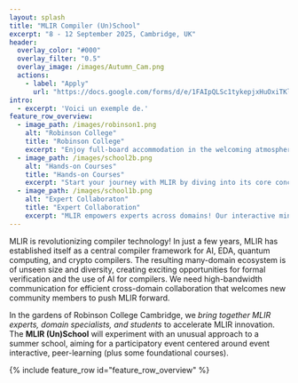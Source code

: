 ```yaml
---
layout: splash
title: "MLIR Compiler (Un)School"
excerpt: "8 - 12 September 2025, Cambridge, UK"
header:
  overlay_color: "#000"
  overlay_filter: "0.5"
  overlay_image: /images/Autumn_Cam.png
  actions:
    - label: "Apply"
      url: "https://docs.google.com/forms/d/e/1FAIpQLSc1tykepjxHuOxiTKlx60e-mejKZABNipmEtSix5AjtNWosJA/viewform"
intro:
  - excerpt: 'Voici un exemple de.'
feature_row_overview:
  - image_path: /images/robinson1.png
    alt: "Robinson College"
    title: "Robinson College"
    excerpt: "Enjoy full-board accommodation in the welcoming atmosphere of Robinson College—ideally located between the historic city center and the Computer Science Department. Its stunning gardens, peaceful setting and fully-equiped conference building, offer a place **perfect to focus, connect, and learn**."
  - image_path: /images/school2b.png
    alt: "Hands-on Courses"
    title: "Hands-on Courses"
    excerpt: "Start your journey with MLIR by diving into its core concepts and infrastructure. Our course will guide you through the fundamentals of SSA, operator lowering, and dialect definition. By the end, these essential building blocks will no longer be mysteries. Instead, you will **design MLIR compilers with confidence**."
  - image_path: /images/school1b.png
    alt: "Expert Collaboraton"
    title: "Expert Collaboration"
    excerpt: "MLIR empowers experts across domains! Our interactive mini workshops enable expert collaboration across **scheduling languages**, **formal methods**, **hardware verification**, **quantum computing**, **crypto** and **AI**. Connect with motivated students and shape the MLIR community for your domain!"
---
```



MLIR is revolutionizing compiler technology! In just a few years, MLIR has established itself as a central compiler framework for AI, EDA, quantum computing, and crypto compilers. The resulting many-domain ecosystem is of unseen size and diversity, creating exciting opportunities for formal verification and the use of AI for compilers. We need high-bandwidth communication for efficient cross-domain collaboration that welcomes new community members to push MLIR forward.

In the gardens of Robinson College Cambridge, we *bring together MLIR experts, domain specialists, and students* to accelerate MLIR innovation. The **MLIR (Un)School** will experiment with an unusual approach to a summer school, aiming for a participatory event centered around event interactive, peer-learning  (plus some foundational courses).

{% include feature_row id="feature_row_overview" %}

